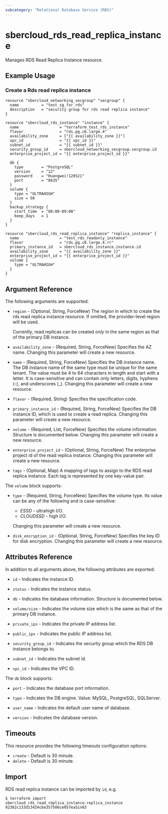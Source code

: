 ```yaml
---
subcategory: "Relational Database Service (RDS)"
---
```


# sbercloud_rds_read_replica_instance

Manages RDS Read Replica Instance resource.

## Example Usage

### Create a Rds read replica instance
```hcl
resource "sbercloud_networking_secgroup" "secgroup" {
  name          = "test_sg_for_rds"
  description   = "security group for rds read replica instance"
}

resource "sbercloud_rds_instance" "instance" {
  name                  = "terraform_test_rds_instance"
  flavor                = "rds.pg.c6.large.4"
  availability_zone     = ["{{ availability_zone }}"]
  vpc_id                = "{{ vpc_id }}"
  subnet_id             = "{{ subnet_id }}"
  security_group_id     = sbercloud_networking_secgroup.secgroup.id
  enterprise_project_id = "{{ enterprise_project_id }}"

  db {
    type        = "PostgreSQL"
    version     = "12"
    password    = "Huangwei!120521"
    port        = "8635"
  }
  volume {
    type = "ULTRAHIGH"
    size = 50
  }
  backup_strategy {
    start_time  = "08:00-09:00"
    keep_days   = 1
  }
}

resource "sbercloud_rds_read_replica_instance" "replica_instance" {
  name                  = "test_rds_readonly_instance"
  flavor                = "rds.pg.c6.large.4.rr"
  primary_instance_id   = sbercloud_rds_instance.instance.id
  availability_zone     = "{{ availability_zone }}"
  enterprise_project_id = "{{ enterprise_project_id }}"
  volume {
    type = "ULTRAHIGH"
  }
}
```

## Argument Reference

The following arguments are supported:

* `region` - (Optional, String, ForceNew) The region in which to create the rds read replica instance resource.
  If omitted, the provider-level region will be used.

  Currently, read replicas can be created *only* in the same region as that of the primary DB instance.

* `availability_zone` - (Required, String, ForceNew) Specifies the AZ name.
  Changing this parameter will create a new resource.

* `name` - (Required, String, ForceNew) Specifies the DB instance name. The DB instance name of the same type
  must be unique for the same tenant. The value must be 4 to 64 characters in length and start with a letter.
  It is case-sensitive and can contain only letters, digits, hyphens (-), and underscores (_).
  Changing this parameter will create a new resource.

* `flavor` - (Required, String) Specifies the specification code.

* `primary_instance_id` - (Required, String, ForceNew) Specifies the DB instance ID, which is used to create a read replica.
  Changing this parameter will create a new resource.

* `volume` - (Required, List, ForceNew) Specifies the volume information. Structure is documented below.
  Changing this parameter will create a new resource.

* `enterprise_project_id` - (Optional, String, ForceNew) The enterprise project id of the read replica instance.
  Changing this parameter will create a new resource.

* `tags` - (Optional, Map) A mapping of tags to assign to the RDS read replica instance. Each tag is represented by one key-value pair.

The `volume` block supports:

* `type` - (Required, String, ForceNew) Specifies the volume type. Its value can be any of the following and is case-sensitive:
    - *ESSD* - ultrahigh I/O.
    - *CLOUDSSD* - high I/O.

  Changing this parameter will create a new resource.

* `disk_encryption_id` -  (Optional, String, ForceNew) Specifies the key ID for disk encryption.
  Changing this parameter will create a new resource.

## Attributes Reference

In addition to all arguments above, the following attributes are exported:

* `id` - Indicates the instance ID.

* `status` - Indicates the instance status.

* `db` - Indicates the database information. Structure is documented below.

* `volume/size` - Indicates the volume size which is the same as that of the primary DB instance.

* `private_ips` - Indicates the private IP address list.

* `public_ips` - Indicates the public IP address list.

* `security_group_id` - Indicates the security group which the RDS DB instance belongs to.

* `subnet_id` - Indicates the subnet id.

* `vpc_id` - Indicates the VPC ID.

The `db` block supports:

* `port` - Indicates the database port information.

* `type` - Indicates the DB engine. Value: MySQL, PostgreSQL, SQLServer.

* `user_name` - Indicates the default user name of database.

* `version` - Indicates the database version.

## Timeouts
This resource provides the following timeouts configuration options:
- `create` - Default is 30 minute.
- `delete` - Default is 30 minute.

## Import

RDS read replica instance can be imported by `id`, e.g.

```shell
$ terraform import sbercloud_rds_read_replica_instance.replica_instance 92302c133d13424cbe357506ce057ea5in03
```
